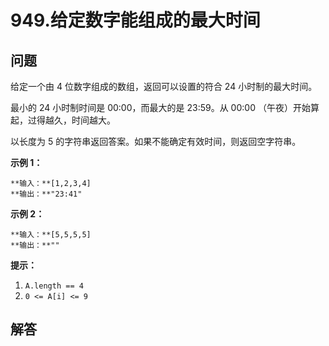 # 949.给定数字能组成的最大时间

## 问题

给定一个由 4 位数字组成的数组，返回可以设置的符合 24 小时制的最大时间。

最小的 24 小时制时间是 00:00，而最大的是 23:59。从 00:00 （午夜）开始算起，过得越久，时间越大。

以长度为 5 的字符串返回答案。如果不能确定有效时间，则返回空字符串。

**示例 1：**

```
**输入：**[1,2,3,4]
**输出：**"23:41"

```

**示例 2：**

```
**输入：**[5,5,5,5]
**输出：**""

```

**提示：**

1. `A.length == 4`
2. `0 <= A[i] <= 9`



## 解答

